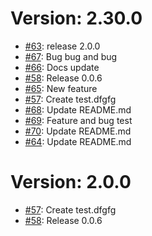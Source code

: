 Version: 2.30.0
===============

* [#63](https://github.com/saadmk11/test/pull/63): release 2.0.0
* [#67](https://github.com/saadmk11/test/pull/67): Bug bug and bug
* [#66](https://github.com/saadmk11/test/pull/66): Docs update
* [#58](https://github.com/saadmk11/test/pull/58): Release 0.0.6
* [#65](https://github.com/saadmk11/test/pull/65): New feature
* [#57](https://github.com/saadmk11/test/pull/57): Create test.dfgfg
* [#68](https://github.com/saadmk11/test/pull/68): Update README.md
* [#69](https://github.com/saadmk11/test/pull/69): Feature and bug test
* [#70](https://github.com/saadmk11/test/pull/70): Update README.md
* [#64](https://github.com/saadmk11/test/pull/64): Update README.md


Version: 2.0.0
==============

* [#57](https://github.com/saadmk11/test/pull/57): Create test.dfgfg
* [#58](https://github.com/saadmk11/test/pull/58): Release 0.0.6
